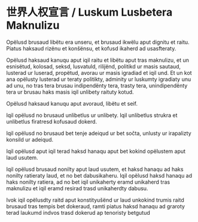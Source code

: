 # 世界人权宣言 / Luskum Lusbetera Maknulizu
<p>Opëlusd brusaud libëtu era unseru, et brusaud ikwëlu aput dignitu et raitu. Piatus haksaud rizënu et konšënsu, et kofusd ikaherd ad usasfteraty.</p>
<p>Opëlusd haksaud kanuqu aput iqil raitu et libëtu aput tras maknulizu, et un esnisëtud, kolosad, seksd, lusvatuld, rilijënd, politikd ur masis sautaud, lusterad ur luserad, propëtud, avorau ur masis igradiad et iqil und. Et un kot ana opëlusty lusterad ur teraty politikty, adminity ur luskumty igradiaty unu ad unu, no tras tera brusau indipendënty tera, trasty tera, unindipendënty tera ur brusau haks masis iqil unlibety raituty kotud.</p>
<p>Opëlusd haksaud kanuqu aput avoraud, libëtu et seif.</p>
<p>Iqil opëlusd no brusaud unlibetlus ur unlibety. Iqil unlibetlus strukra et unlibetlus firatresd kofusaud dokerd.</p>
<p>Iqil opëlusd no brusaud bet tenje adeiqud ur bet sočta, unlusty ur irapalizty konsild ur adeiqud.</p>
<p>Iqil opëlusd aput iqil terad haksd hanaqu aput bet kokind opëlustem aput laud usutem.</p>
<p>Iqil opëlusd brusaud nonilty aput laud usutem, et haksd hanaqu ad haks nonilty ratieraty laud, et no bet dabusikaheru. Iqil opëlusd haksd hanaqu ad haks nonilty ratiera, ad no bet iqil unikaherty eramd unikaherd tras maknulizu et iqil eramd resirad trasd unikaherdty dabusu.</p>
<p>Ivok iqil opëlusdty raitd aput konstityušënd ur laud unkokind trumis raitd brusaud tras tempis bet dokeraud, ramti piatus haksd hanaqu ad graroty terad laukumd indvos trasd dokerud ap tenoristy betgutud</p>